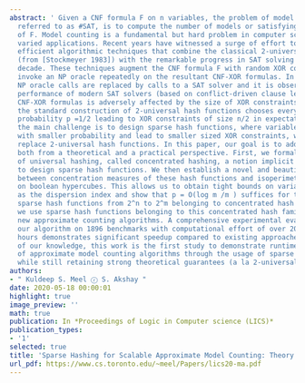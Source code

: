 ```yaml
---
abstract: ' Given a CNF formula F on n variables, the problem of model counting, also
  referred to as #SAT, is to compute the number of models or satisfying assignments
  of F. Model counting is a fundamental but hard problem in computer science with
  varied applications. Recent years have witnessed a surge of effort towards developing
  efficient algorithmic techniques that combine the classical 2-universal hashing
  (from [Stockmeyer 1983]) with the remarkable progress in SAT solving over the past
  decade. These techniques augment the CNF formula F with random XOR constraints and
  invoke an NP oracle repeatedly on the resultant CNF-XOR formulas. In practice, the
  NP oracle calls are replaced by calls to a SAT solver and it is observed that runtime
  performance of modern SAT solvers (based on conflict-driven clause learning) on
  CNF-XOR formulas is adversely affected by the size of XOR constraints. However,
  the standard construction of 2-universal hash functions chooses every variable with
  probability p =1/2 leading to XOR constraints of size n/2 in expectation. Consequently,
  the main challenge is to design sparse hash functions, where variables can be chosen
  with smaller probability and lead to smaller sized XOR constraints, which can then
  replace 2-universal hash functions. In this paper, our goal is to address this challenge
  both from a theoretical and a practical perspective. First, we formalize a relaxation
  of universal hashing, called concentrated hashing, a notion implicit in prior works
  to design sparse hash functions. We then establish a novel and beautiful connection
  between concentration measures of these hash functions and isoperimetric inequalities
  on boolean hypercubes. This allows us to obtain tight bounds on variance as well
  as the dispersion index and show that p = O(log m /m ) suffices for the design of
  sparse hash functions from 2^n to 2^m belonging to concentrated hash family. Finally,
  we use sparse hash functions belonging to this concentrated hash family to develop
  new approximate counting algorithms. A comprehensive experimental evaluation of
  our algorithm on 1896 benchmarks with computational effort of over 20,000 computational
  hours demonstrates significant speedup compared to existing approaches. To the best
  of our knowledge, this work is the first study to demonstrate runtime improvement
  of approximate model counting algorithms through the usage of sparse hash functions,
  while still retaining strong theoretical guarantees (a la 2-universal hash functions). '
authors:
- " Kuldeep S. Meel ⓡ S. Akshay "
date: 2020-05-18 00:00:01
highlight: true
image_preview: ''
math: true
publication: In *Proceedings of Logic in Computer science (LICS)*
publication_types:
- '1'
selected: true
title: 'Sparse Hashing for Scalable Approximate Model Counting: Theory and Practice'
url_pdf: https://www.cs.toronto.edu/~meel/Papers/lics20-ma.pdf
---
```


